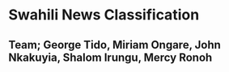 # **Swahili News Classification**
## **Team;** George Tido, Miriam Ongare, John Nkakuyia, Shalom Irungu, Mercy Ronoh
